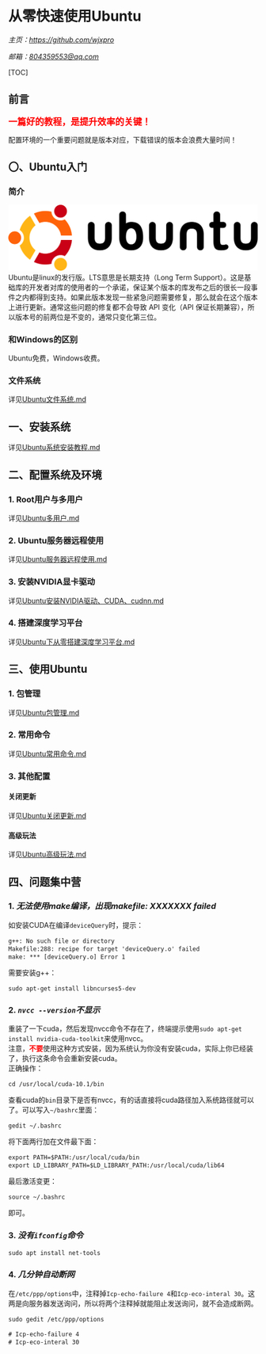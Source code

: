 # **从零快速使用Ubuntu**
*主页：https://github.com/wjxpro*

*邮箱：804359553@qq.com*

[TOC]

## 前言
<font color='red' size=4><b>一篇好的教程，是提升效率的关键！</b></font>

配置环境的一个重要问题就是版本对应，下载错误的版本会浪费大量时间！

## 〇、Ubuntu入门
### 简介
<a href="https://ubuntu.com/" target="-blank" title="ubuntu 官网">
<img src="img/ubuntu_logo.svg">
</a>
Ubuntu是linux的发行版。LTS意思是长期支持（Long Term Support）。这是基础库的开发者对库的使用者的一个承诺，保证某个版本的库发布之后的很长一段事件之内都得到支持。如果此版本发现一些紧急问题需要修复，那么就会在这个版本上进行更新。通常这些问题的修复都不会导致 API 变化（API 保证长期兼容），所以版本号的前两位是不变的，通常只变化第三位。

### 和Windows的区别
Ubuntu免费，Windows收费。

### 文件系统
详见[Ubuntu文件系统.md](Ubuntu文件系统.md)

## 一、安装系统
详见[Ubuntu系统安装教程.md](Ubuntu系统安装教程.md)

## 二、配置系统及环境
### 1. Root用户与多用户
详见[Ubuntu多用户.md](Ubuntu多用户.md)

### 2. Ubuntu服务器远程使用
详见[Ubuntu服务器远程使用.md](Ubuntu服务器远程使用.md)

### 3. 安装NVIDIA显卡驱动
详见[Ubuntu安装NVIDIA驱动、CUDA、cudnn.md](Ubuntu安装NVIDIA驱动、CUDA、cudnn.md)

### 4. 搭建深度学习平台
详见[Ubuntu下从零搭建深度学习平台.md](Ubuntu下从零搭建深度学习平台.md)

## 三、使用Ubuntu
### 1. 包管理
详见[Ubuntu包管理.md](Ubuntu包管理.md)

### 2. 常用命令
详见[Ubuntu常用命令.md](Ubuntu常用命令.md)

### 3. 其他配置
#### 关闭更新
详见[Ubuntu关闭更新.md](Ubuntu关闭更新.md)
#### 高级玩法
详见[Ubuntu高级玩法.md](Ubuntu高级玩法.md)

## 四、问题集中营
### 1. *无法使用make编译，出现makefile: XXXXXXX failed*
如安装CUDA在编译`deviceQuery`时，提示：
```shell
g++: No such file or directory
Makefile:288: recipe for target 'deviceQuery.o' failed
make: *** [deviceQuery.o] Error 1
```
需要安装g++：
```shell
sudo apt-get install libncurses5-dev
```

### 2. *`nvcc --version`不显示*
重装了一下cuda，然后发现nvcc命令不存在了，终端提示使用`sudo apt-get install nvidia-cuda-toolkit`来使用nvcc。  
注意，<font color='red'><b>不要</b></font>使用这种方式安装，因为系统认为你没有安装cuda，实际上你已经装了，执行这条命令会重新安装cuda。  
正确操作：
```shell
cd /usr/local/cuda-10.1/bin
```
查看cuda的`bin`目录下是否有nvcc，有的话直接将cuda路径加入系统路径就可以了。可以写入`~/bashrc`里面：
```shell
gedit ~/.bashrc
```
将下面两行加在文件最下面：
```
export PATH=$PATH:/usr/local/cuda/bin
export LD_LIBRARY_PATH=$LD_LIBRARY_PATH:/usr/local/cuda/lib64
```
最后激活变更：
```shell
source ~/.bashrc
```
即可。

### 3. *没有`ifconfig`命令*
```shell
sudo apt install net-tools
```

### 4. *几分钟自动断网*
在`/etc/ppp/options`中，注释掉`Icp-echo-failure 4`和`Icp-eco-interal 30`。这两是向服务器发送询问，所以将两个注释掉就能阻止发送询问，就不会造成断网。
```shell
sudo gedit /etc/ppp/options
```
    # Icp-echo-failure 4
    # Icp-eco-interal 30

